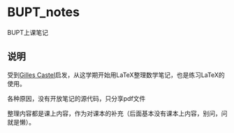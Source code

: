 # BUPT_notes
BUPT上课笔记

## 说明

受到[Gilles Castel](https://github.com/gillescastel)启发，从这学期开始用LaTeX整理数学笔记，也是练习LaTeX的使用。

各种原因，没有开放笔记的源代码，只分享pdf文件

整理内容都是课上内容，作为对课本的补充（后面基本没有课本上内容，别问，问就是懒）。
